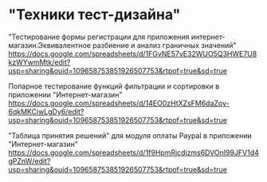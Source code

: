 # "Техники тест-дизайна"
"Тестирование формы регистрации для приложения интернет-магазин.Эквивалентное разбиение и анализ граничных значений"
https://docs.google.com/spreadsheets/d/1FGvNE57vE32WUO5Q3HWE7U8kzWYwmMtk/edit?usp=sharing&ouid=109658753851926507753&rtpof=true&sd=true

Попарное тестирование функций фильтрации и сортировки в приложении "Интернет-магазин"
https://docs.google.com/spreadsheets/d/14EO0zHtXZsFM6daZoy-6qkMKCiwLgDy6/edit?usp=sharing&ouid=109658753851926507753&rtpof=true&sd=true

"Таблица принятия решений" для модуля оплаты Paypal в приложении "Интернет-магазин"
https://docs.google.com/spreadsheets/d/1f9HpmRjcdjzms6DVOnI99JFV1d4gPZnW/edit?usp=sharing&ouid=109658753851926507753&rtpof=true&sd=true
